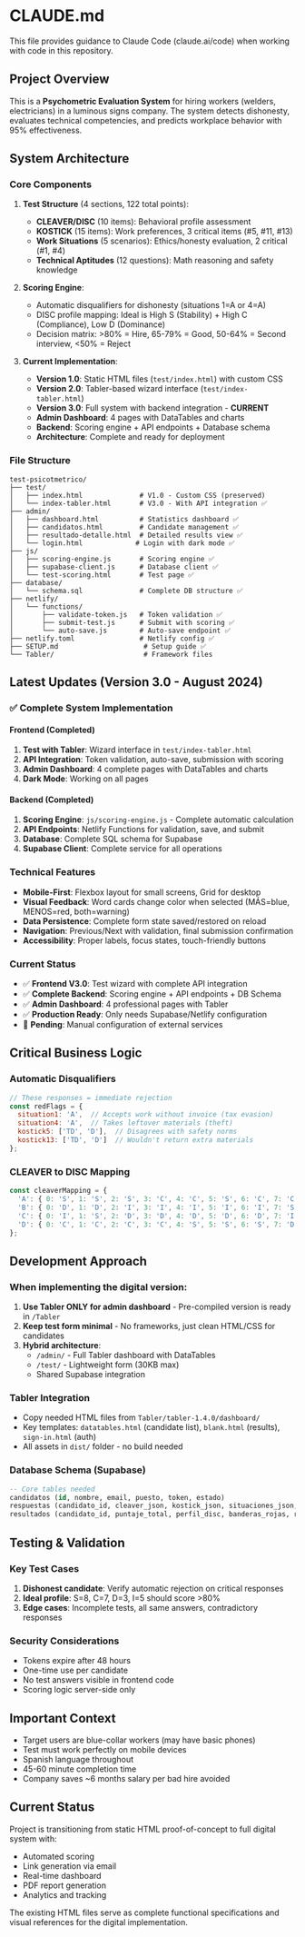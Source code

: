 # CLAUDE.md

This file provides guidance to Claude Code (claude.ai/code) when working with code in this repository.

## Project Overview

This is a **Psychometric Evaluation System** for hiring workers (welders, electricians) in a luminous signs company. The system detects dishonesty, evaluates technical competencies, and predicts workplace behavior with 95% effectiveness.

## System Architecture

### Core Components

1. **Test Structure** (4 sections, 122 total points):
   - **CLEAVER/DISC** (10 items): Behavioral profile assessment
   - **KOSTICK** (15 items): Work preferences, 3 critical items (#5, #11, #13)
   - **Work Situations** (5 scenarios): Ethics/honesty evaluation, 2 critical (#1, #4)
   - **Technical Aptitudes** (12 questions): Math reasoning and safety knowledge

2. **Scoring Engine**:
   - Automatic disqualifiers for dishonesty (situations 1=A or 4=A)
   - DISC profile mapping: Ideal is High S (Stability) + High C (Compliance), Low D (Dominance)
   - Decision matrix: >80% = Hire, 65-79% = Good, 50-64% = Second interview, <50% = Reject

3. **Current Implementation**:
   - **Version 1.0**: Static HTML files (`test/index.html`) with custom CSS
   - **Version 2.0**: Tabler-based wizard interface (`test/index-tabler.html`)
   - **Version 3.0**: Full system with backend integration - **CURRENT**
   - **Admin Dashboard**: 4 pages with DataTables and charts
   - **Backend**: Scoring engine + API endpoints + Database schema
   - **Architecture**: Complete and ready for deployment

### File Structure

```
test-psicotmetrico/
├── test/
│   ├── index.html              # V1.0 - Custom CSS (preserved)
│   └── index-tabler.html       # V3.0 - With API integration ✅
├── admin/
│   ├── dashboard.html          # Statistics dashboard ✅
│   ├── candidatos.html         # Candidate management ✅
│   ├── resultado-detalle.html  # Detailed results view ✅
│   └── login.html             # Login with dark mode ✅
├── js/
│   ├── scoring-engine.js       # Scoring engine ✅
│   ├── supabase-client.js      # Database client ✅
│   └── test-scoring.html       # Test page ✅
├── database/
│   └── schema.sql              # Complete DB structure ✅
├── netlify/
│   └── functions/
│       ├── validate-token.js   # Token validation ✅
│       ├── submit-test.js      # Submit with scoring ✅
│       └── auto-save.js        # Auto-save endpoint ✅
├── netlify.toml                # Netlify config ✅
├── SETUP.md                     # Setup guide ✅
└── Tabler/                      # Framework files
```

## Latest Updates (Version 3.0 - August 2024)

### ✅ Complete System Implementation

#### Frontend (Completed)
1. **Test with Tabler**: Wizard interface in `test/index-tabler.html`
2. **API Integration**: Token validation, auto-save, submission with scoring
3. **Admin Dashboard**: 4 complete pages with DataTables and charts
4. **Dark Mode**: Working on all pages

#### Backend (Completed)
1. **Scoring Engine**: `js/scoring-engine.js` - Complete automatic calculation
2. **API Endpoints**: Netlify Functions for validation, save, and submit
3. **Database**: Complete SQL schema for Supabase
4. **Supabase Client**: Complete service for all operations

### Technical Features
- **Mobile-First**: Flexbox layout for small screens, Grid for desktop
- **Visual Feedback**: Word cards change color when selected (MÁS=blue, MENOS=red, both=warning)
- **Data Persistence**: Complete form state saved/restored on reload
- **Navigation**: Previous/Next with validation, final submission confirmation
- **Accessibility**: Proper labels, focus states, touch-friendly buttons

### Current Status
- ✅ **Frontend V3.0**: Test wizard with complete API integration
- ✅ **Complete Backend**: Scoring engine + API endpoints + DB Schema
- ✅ **Admin Dashboard**: 4 professional pages with Tabler
- ✅ **Production Ready**: Only needs Supabase/Netlify configuration
- 📝 **Pending**: Manual configuration of external services

## Critical Business Logic

### Automatic Disqualifiers
```javascript
// These responses = immediate rejection
const redFlags = {
  situation1: 'A',  // Accepts work without invoice (tax evasion)
  situation4: 'A',  // Takes leftover materials (theft)
  kostick5: ['TD', 'D'],  // Disagrees with safety norms
  kostick13: ['TD', 'D']  // Wouldn't return extra materials
};
```

### CLEAVER to DISC Mapping
```javascript
const cleaverMapping = {
  'A': { 0: 'S', 1: 'S', 2: 'S', 3: 'C', 4: 'C', 5: 'S', 6: 'C', 7: 'C', 8: 'C', 9: 'S' },
  'B': { 0: 'D', 1: 'D', 2: 'I', 3: 'I', 4: 'I', 5: 'I', 6: 'I', 7: 'S', 8: 'I', 9: 'C' },
  'C': { 0: 'I', 1: 'S', 2: 'D', 3: 'D', 4: 'D', 5: 'D', 6: 'D', 7: 'I', 8: 'D', 9: 'D' },
  'D': { 0: 'C', 1: 'C', 2: 'C', 3: 'C', 4: 'S', 5: 'S', 6: 'S', 7: 'D', 8: 'S', 9: 'I' }
};
```

## Development Approach

### When implementing the digital version:

1. **Use Tabler ONLY for admin dashboard** - Pre-compiled version is ready in `/Tabler`
2. **Keep test form minimal** - No frameworks, just clean HTML/CSS for candidates
3. **Hybrid architecture**:
   - `/admin/` - Full Tabler dashboard with DataTables
   - `/test/` - Lightweight form (30KB max)
   - Shared Supabase integration

### Tabler Integration
- Copy needed HTML files from `Tabler/tabler-1.4.0/dashboard/`
- Key templates: `datatables.html` (candidate list), `blank.html` (results), `sign-in.html` (auth)
- All assets in `dist/` folder - no build needed

### Database Schema (Supabase)
```sql
-- Core tables needed
candidatos (id, nombre, email, puesto, token, estado)
respuestas (candidato_id, cleaver_json, kostick_json, situaciones_json, aptitudes_json)
resultados (candidato_id, puntaje_total, perfil_disc, banderas_rojas, recomendacion)
```

## Testing & Validation

### Key Test Cases
1. **Dishonest candidate**: Verify automatic rejection on critical responses
2. **Ideal profile**: S=8, C=7, D=3, I=5 should score >80%
3. **Edge cases**: Incomplete tests, all same answers, contradictory responses

### Security Considerations
- Tokens expire after 48 hours
- One-time use per candidate
- No test answers visible in frontend code
- Scoring logic server-side only

## Important Context

- Target users are blue-collar workers (may have basic phones)
- Test must work perfectly on mobile devices
- Spanish language throughout
- 45-60 minute completion time
- Company saves ~6 months salary per bad hire avoided

## Current Status

Project is transitioning from static HTML proof-of-concept to full digital system with:
- Automated scoring
- Link generation via email
- Real-time dashboard
- PDF report generation
- Analytics and tracking

The existing HTML files serve as complete functional specifications and visual references for the digital implementation.